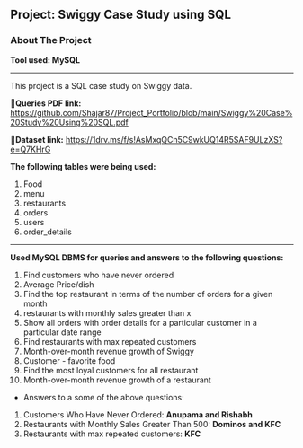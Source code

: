 ## Project: Swiggy Case Study using SQL
### About The Project
**Tool used: MySQL**

---
This project is a SQL case study on Swiggy data.


**🔗Queries PDF link:** https://github.com/Shajar87/Project_Portfolio/blob/main/Swiggy%20Case%20Study%20Using%20SQL.pdf

**🔗Dataset link:** https://1drv.ms/f/s!AsMxqQCn5C9wkUQ14R5SAF9ULzXS?e=Q7KHrG

**The following tables were being used:**
1. Food
2. menu
3. restaurants 
4. orders 
5. users 
6. order_details

---
**Used MySQL DBMS for queries and answers to the following questions:**
1. Find customers who have never ordered
2. Average Price/dish
3. Find the top restaurant in terms of the number of orders for a given month
4. restaurants with monthly sales greater than x 
5. Show all orders with order details for a particular customer in a particular date range
6. Find restaurants with max repeated   customers
7. Month-over-month revenue growth of Swiggy
8. Customer - favorite food
9. Find the most loyal customers for all restaurant
10. Month-over-month revenue growth of a restaurant

- Answers to a some of the above questions:
  
1. Customers Who Have Never Ordered: **Anupama and Rishabh**
2. Restaurants  with  Monthly Sales Greater Than 500: **Dominos and KFC**
3. Restaurants with max repeated customers: **KFC**
